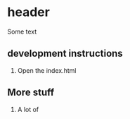 # header

Some text  

## development instructions

1. Open the index.html

## More stuff

1. A lot of
